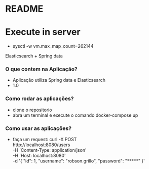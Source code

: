 # README #

# Execute in server
  - sysctl -w vm.max_map_count=262144

Elasticsearch + Spring data
### O que contem na Aplicação? ###

* Aplicação utiliza Spring data e Elasticsearch
* 1.0

### Como rodar as aplicações? ###

* clone o repositorio
* abra um terminal e execute o comando docker-compose up


### Como usar as aplicações? ###

* faça um request:
    curl -X POST \
    http://localhost:8080/users \
    -H 'Content-Type: application/json' \
    -H 'Host: localhost:8080' \
    -d '{
        "id": 1,
        "username": "robson.grillo",
        "password": "*****"
    }'

